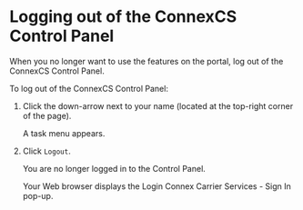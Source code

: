 # Logging out of the ConnexCS Control Panel

When you no longer want to use the features on the portal, log out of the ConnexCS Control Panel.

To log out of the ConnexCS Control Panel:

1. Click the down-arrow next to your name (located at the top-right corner of the page).

    A task menu appears.

2. Click `Logout`.

    You are no longer logged in to the Control Panel.

    Your Web browser displays the Login Connex Carrier Services - Sign In pop-up.
